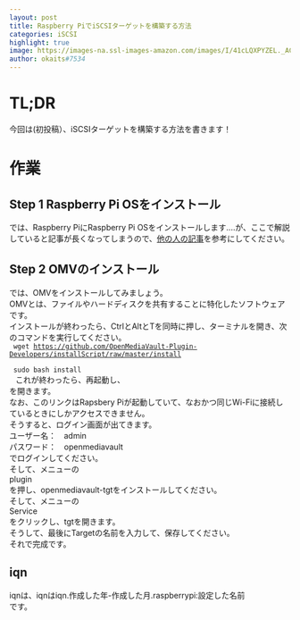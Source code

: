```yaml
---
layout: post
title: Raspberry PiでiSCSIターゲットを構築する方法
categories: iSCSI
highlight: true
image: https://images-na.ssl-images-amazon.com/images/I/41cLQXPYZEL._AC_.jpg
author: okaits#7534
---
```


   <!-- EthereumAds -->
   <div id="EthereumAds-linuxcodevblog"></div>
   <script src="https://ethereumads.com/adviewer.js">
   </script>
   <script>
       EthereumAds.initAdSlot({
           acceptedCurrencies: ["ALL"], // option ALL for all whitelisted tokens, ETH for Ethereum, DAI for DAI Stablecoin
           //validatorEndpoint:"", // optional custom validator
           mediaType: "image_320x50",
           fallback: "default", // default, none, custom url
           slot: "linuxcodevblog",
           address: "0xd404f198c4f580727eb11cd69b581d5f10c7efd9",
           platform: "",
           affiliate: "",
           keywords:"", //comma separatedy
           adult: false,
           version: "1.00"
       });
       /*
        for responsive ads add and adjust this according to your needs:
        responsive: [
            { mediaType: "image_728x90", minWidth: 728 },
            { mediaType: "image_300x600" }
        ],
       */
   </script>
   <!-- /EthereumAds -->  

# TL;DR
今回は(初投稿）、iSCSIターゲットを構築する方法を書きます！<br>

# 作業
## Step 1 Raspberry Pi OSをインストール
では、Raspberry PiにRaspberry Pi OSをインストールします....が、ここで解説していると記事が長くなってしまうので、<a href="https://jellyware.jp/kuragemd/raspi/raspberrypi.html">他の人の記事</a>を参考にしてください。<br>

## Step 2 OMVのインストール
では、OMVをインストールしてみましょう。<br>
OMVとは、ファイルやハードディスクを共有することに特化したソフトウェアです。<br>
インストールが終わったら、CtrlとAltとTを同時に押し、ターミナルを開き、次のコマンドを実行してください。<br>
<code>
wget https://github.com/OpenMediaVault-Plugin-Developers/installScript/raw/master/install <br>
sudo bash install <br>
</code>
これが終わったら、再起動し、<br>
<a href="http://raspberrypi.local"></a>を開きます。<br>
なお、このリンクはRapsbery Piが起動していて、なおかつ同じWi-Fiに接続しているときにしかアクセスできません。<br>
そうすると、ログイン画面が出てきます。<br>
ユーザー名：　admin <br>
パスワード：　openmediavault <br>
でログインしてください。<br>
そして、メニューの<br>
plugin <br>
を押し、openmediavault-tgtをインストールしてください。<br>
そして、メニューの<br>
Service <br>
をクリックし、tgtを開きます。<br>
そうして、最後にTargetの名前を入力して、保存してください。<br>
それで完成です。<br>
## iqn
iqnは、iqnはiqn.作成した年-作成した月.raspberrypi:設定した名前<br>
です。<br>
  <!-- EthereumAds -->
   <div id="EthereumAds-linuxcodevblog"></div>
   <script src="https://ethereumads.com/adviewer.js">
   </script>
   <script>
       EthereumAds.initAdSlot({
           acceptedCurrencies: ["ALL"], // option ALL for all whitelisted tokens, ETH for Ethereum, DAI for DAI Stablecoin
           //validatorEndpoint:"", // optional custom validator
           mediaType: "image_320x50",
           fallback: "default", // default, none, custom url
           slot: "linuxcodevblog",
           address: "0xd404f198c4f580727eb11cd69b581d5f10c7efd9",
           platform: "",
           affiliate: "",
           keywords:"", //comma separatedy
           adult: false,
           version: "1.00"
       });
       /*
        for responsive ads add and adjust this according to your needs:
        responsive: [
            { mediaType: "image_728x90", minWidth: 728 },
            { mediaType: "image_300x600" }
        ],
       */
   </script>
   <!-- /EthereumAds -->  
